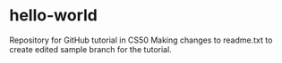 # hello-world
Repository for GitHub tutorial in CS50
Making changes to readme.txt to create edited sample branch for the tutorial.
